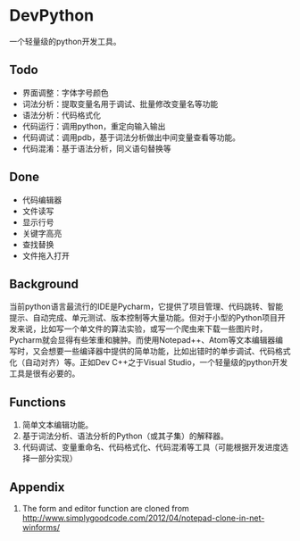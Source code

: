 DevPython
============
一个轻量级的python开发工具。

Todo
--------
- 界面调整：字体字号颜色  
- 词法分析：提取变量名用于调试、批量修改变量名等功能  
- 语法分析：代码格式化  
- 代码运行：调用python，重定向输入输出  
- 代码调试：调用pdb，基于词法分析做出中间变量查看等功能。  
- 代码混淆：基于语法分析，同义语句替换等  

Done
--------
- 代码编辑器  
- 文件读写  
- 显示行号  
- 关键字高亮  
- 查找替换  
- 文件拖入打开  

Background
--------
当前python语言最流行的IDE是Pycharm，它提供了项目管理、代码跳转、智能提示、自动完成、单元测试、版本控制等大量功能。但对于小型的Python项目开发来说，比如写一个单文件的算法实验，或写一个爬虫来下载一些图片时，Pycharm就会显得有些笨重和臃肿。而使用Notepad++、Atom等文本编辑器编写时，又会想要一些编译器中提供的简单功能，比如出错时的单步调试、代码格式化（自动对齐）等。正如Dev C++之于Visual Studio，一个轻量级的python开发工具是很有必要的。

Functions
----------
1. 简单文本编辑功能。
2. 基于词法分析、语法分析的Python（或其子集）的解释器。
3. 代码调试、变量重命名、代码格式化、代码混淆等工具（可能根据开发进度选择一部分实现）

Appendix
-----------
1. The form and editor function are cloned from  http://www.simplygoodcode.com/2012/04/notepad-clone-in-net-winforms/
